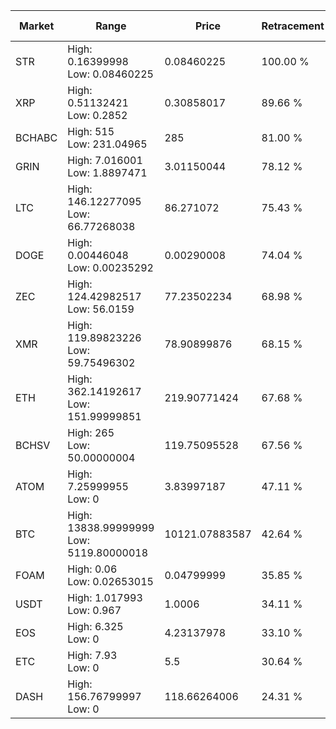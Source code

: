 | Market | Range | Price| Retracement | Doubles to 50% |
| --- | --- | --- | --- | --- |
| STR | High: 0.16399998<br />Low: 0.08460225 | 0.08460225 | 100.00 % | 1.47 |
| XRP | High: 0.51132421<br />Low: 0.2852 | 0.30858017 | 89.66 % | 1.29 |
| BCHABC | High: 515<br />Low: 231.04965 | 285 | 81.00 % | 1.31 |
| GRIN | High: 7.016001<br />Low: 1.8897471 | 3.01150044 | 78.12 % | 1.48 |
| LTC | High: 146.12277095<br />Low: 66.77268038 | 86.271072 | 75.43 % | 1.23 |
| DOGE | High: 0.00446048<br />Low: 0.00235292 | 0.00290008 | 74.04 % | 1.17 |
| ZEC | High: 124.42982517<br />Low: 56.0159 | 77.23502234 | 68.98 % | 1.17 |
| XMR | High: 119.89823226<br />Low: 59.75496302 | 78.90899876 | 68.15 % | 1.14 |
| ETH | High: 362.14192617<br />Low: 151.99999851 | 219.90771424 | 67.68 % | 1.17 |
| BCHSV | High: 265<br />Low: 50.00000004 | 119.75095528 | 67.56 % | 1.32 |
| ATOM | High: 7.25999955<br />Low: 0 | 3.83997187 | 47.11 % | 0.00 |
| BTC | High: 13838.99999999<br />Low: 5119.80000018 | 10121.07883587 | 42.64 % | 0.00 |
| FOAM | High: 0.06<br />Low: 0.02653015 | 0.04799999 | 35.85 % | 0.00 |
| USDT | High: 1.017993<br />Low: 0.967 | 1.0006 | 34.11 % | 0.00 |
| EOS | High: 6.325<br />Low: 0 | 4.23137978 | 33.10 % | 0.00 |
| ETC | High: 7.93<br />Low: 0 | 5.5 | 30.64 % | 0.00 |
| DASH | High: 156.76799997<br />Low: 0 | 118.66264006 | 24.31 % | 0.00 |
